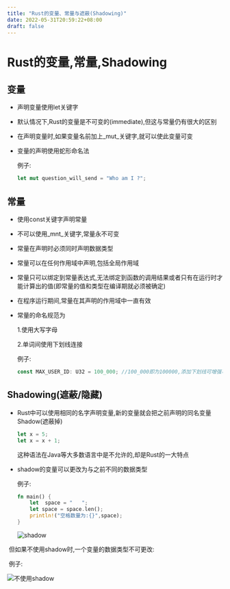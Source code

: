 ```yaml
---
title: "Rust的变量、常量与遮蔽(Shadowing)"
date: 2022-05-31T20:59:22+08:00
draft: false
---
```


# Rust的变量,常量,Shadowing

## 变量

- 声明变量使用let关键字

- 默认情况下,Rust的变量是不可变的(immediate),但这与常量仍有很大的区别

- 在声明变量时,如果变量名前加上_mut_关键字,就可以使此变量可变

- 变量的声明使用蛇形命名法

  例子:

  ```rust
  let mut question_will_send = "Who am I ?";
  ```





## 常量

- 使用const关键字声明常量

- 不可以使用_mnt_关键字,常量永不可变

- 常量在声明时必须同时声明数据类型

- 常量可以在任何作用域中声明,包括全局作用域

- 常量只可以绑定到常量表达式,无法绑定到函数的调用结果或者只有在运行时才能计算出的值(即常量的值和类型在编译期就必须被确定)

- 在程序运行期间,常量在其声明的作用域中一直有效

- 常量的命名规范为

  1.使用大写字母

  2.单词间使用下划线连接

  例子:

  ```rust
  const MAX_USER_ID: U32 = 100_000; //100_000即为100000,添加下划线可增强可读性,java中也有类似的使用
  ```

## Shadowing(遮蔽/隐藏)

- Rust中可以使用相同的名字声明变量,新的变量就会把之前声明的同名变量Shadow(遮蔽掉)

  ```rust
  let x = 5;
  let x = x + 1;
  ```

  这种语法在Java等大多数语言中是不允许的,却是Rust的一大特点

- shadow的变量可以更改为与之前不同的数据类型

  例子:

  ```rust
  fn main() {
      let  space = "   ";
      let space = space.len();
      println!("空格数量为:{}",space);
  }
  ```

  ![shadow](https://z3.ax1x.com/2021/08/15/fcC6sS.png)



​	但如果不使用shadow时,一个变量的数据类型不可更改:

​		例子:

![不使用shadow](https://z3.ax1x.com/2021/08/15/fcP9sO.png)


